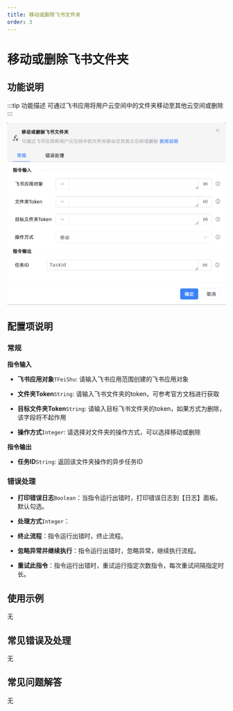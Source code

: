 ```yaml
---
title: 移动或删除飞书文件夹
order: 3
---
```


# 移动或删除飞书文件夹

## 功能说明

:::tip 功能描述
可通过飞书应用将用户云空间中的文件夹移动至其他云空间或删除
:::

![移动或删除飞书文件夹](../../../../assets/移动或删除飞书文件夹_command.png)

## 配置项说明

### 常规

**指令输入**

- **飞书应用对象**`TFeiShu`: 请输入飞书应用范围创建的飞书应用对象

- **文件夹Token**`String`: 请输入飞书文件夹的token，可参考官方文档进行获取

- **目标文件夹Token**`String`: 请输入目标飞书文件夹的token，如果方式为删除，该字段将不起作用

- **操作方式**`Integer`: 请选择对文件夹的操作方式，可以选择移动或删除


**指令输出**

- **任务ID**`String`: 返回该文件夹操作的异步任务ID

### 错误处理

- **打印错误日志**`Boolean`：当指令运行出错时，打印错误日志到【日志】面板。默认勾选。

- **处理方式**`Integer`：

 - **终止流程**：指令运行出错时，终止流程。

 - **忽略异常并继续执行**：指令运行出错时，忽略异常，继续执行流程。

 - **重试此指令**：指令运行出错时，重试运行指定次数指令，每次重试间隔指定时长。

## 使用示例
无

## 常见错误及处理

无

## 常见问题解答

无

